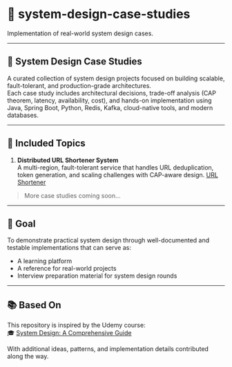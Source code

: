 # 🧠 system-design-case-studies

Implementation of real-world system design cases.

---

## 🔧 System Design Case Studies

A curated collection of system design projects focused on building scalable, fault-tolerant, and production-grade architectures.  
Each case study includes architectural decisions, trade-off analysis (CAP theorem, latency, availability, cost), and hands-on implementation using Java, Spring Boot, Python, Redis, Kafka, cloud-native tools, and modern databases.

---

## 📌 Included Topics

1. **Distributed URL Shortener System**  
   A multi-region, fault-tolerant service that handles URL deduplication, token generation, and scaling challenges with CAP-aware design.
   [URL Shortener](https://github.com/SergeyZabolotskikh/system-design-case-studies/tree/main/lets-short-the-url)
> More case studies coming soon...

---

## 📂 Goal

To demonstrate practical system design through well-documented and testable implementations that can serve as:
- A learning platform
- A reference for real-world projects
- Interview preparation material for system design rounds

---

## 📚 Based On

This repository is inspired by the Udemy course:  
🎓 [System Design: A Comprehensive Guide](https://www.udemy.com/course/system-design-a-comprehensive-guide)

With additional ideas, patterns, and implementation details contributed along the way.
